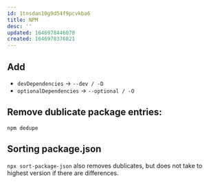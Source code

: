 ```yaml
---
id: 1tnsdan10g9d54f9pcvkba6
title: NPM
desc: ''
updated: 1646978446070
created: 1646978376821
---
```


## Add
- `devDependencies` -> `--dev / -D`
- `optionalDependencies` -> `--optional / -O`

## Remove dublicate package entries:
`npm dedupe`

## Sorting package.json
`npx sort-package-json` also removes dublicates, but does not take to highest version if there are differences.
